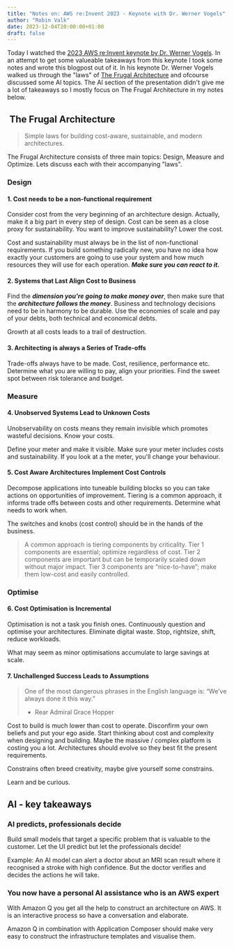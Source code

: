 ```yaml
---
title: "Notes on: AWS re:Invent 2023 - Keynote with Dr. Werner Vogels"
author: "Robin Valk"
date: 2023-12-04T20:00:00+01:00
draft: false
---
```


Today I watched the [2023 AWS re:Invent keynote by Dr. Werner Vogels](https://www.youtube.com/watch?v=UTRBVPvzt9w). In an attempt to get some valueable takeaways from this keynote I took some notes and wrote this blogpost out of it. In his keynote Dr. Werner Vogels walked us through the "laws" of [The Frugal Architecture](https://thefrugalarchitect.com/) and ofcourse discussed some AI topics. The AI section of the presentation didn't give me a lot of takeaways so I mostly focus on The Frugal Architecture in my notes below.

##  The Frugal Architecture

> Simple laws for building cost-aware, sustainable, and modern architectures.

The Frugal Architecture consists of three main topics: Design, Measure and Optimize. Lets discuss each with their accompanying "laws".

### Design

#### 1. Cost needs to be a non-functional requirement

Consider cost from the very beginning of an architecture design. Actually, make it a big part in every step of design. Cost can be seen as a close proxy for sustainability. You want to improve sustainability? Lower the cost.

Cost and sustainability must always be in the list of non-functional requirements. If you build something radically new, you have no idea how exactly your customers are going to use your system and how much resources they will use for each operation. ***Make sure you can react to it.***

#### 2. Systems that Last Align Cost to Business

Find the ***dimension you're going to make money over***, then make sure that the ***architecture follows the money***. Business and technology decisions need to be in harmony to be durable. Use the economies of scale and pay of your debts, both technical and economical debts.

Growth at all costs leads to a trail of destruction.

#### 3. Architecting is always a Series of Trade-offs

Trade-offs always have to be made. Cost, resilience, performance etc. Determine what you are willing to pay, align your priorities. Find the sweet spot between risk tolerance and budget.

### Measure

#### 4. Unobserved Systems Lead to Unknown Costs

Unobservability on costs means they remain invisible which promotes wasteful decisions. Know your costs.

Define your meter and make it visible. Make sure your meter includes costs and sustainability. If you look at a the meter, you'll change your behaviour.

#### 5. Cost Aware Architectures Implement Cost Controls

Decompose applications into tuneable building blocks so you can take actions on opportunities of improvement. Tiering is a common approach, it informs trade offs between costs and other requirements. Determine what needs to work when.

The switches and knobs (cost control) should be in the hands of the business.

> A common approach is tiering components by criticality. Tier 1 components are essential; optimize regardless of cost. Tier 2 components are important but can be temporarily scaled down without major impact. Tier 3 components are “nice-to-have”; make them low-cost and easily controlled.

### Optimise

#### 6. Cost Optimisation is Incremental

Optimisation is not a task you finish ones. Continuously question and optimise your architectures. Eliminate digital waste. Stop, rightsize, shift, reduce workloads.

What may seem as minor optimisations accumulate to large savings at scale.

#### 7. Unchallenged Success Leads to Assumptions

> One of the most dangerous phrases in the English language is: “We’ve always done it this way.”
> - Rear Admiral Grace Hopper

Cost to build is much lower than cost to operate. Disconfirm your own beliefs and put your ego aside. Start thinking about cost and complexity when designing and building. Maybe the massive / complex platform is costing you a lot. Architectures should evolve so they best fit the present requirements.

Constrains often breed creativity, maybe give yourself some constrains.

Learn and be curious.

## AI - key takeaways

### AI predicts, professionals decide

Build small models that target a specific problem that is valuable to the customer. Let the UI predict but let the professionals decide!

Example:
An AI model can alert a doctor about an MRI scan result where it recognised a stroke with high confidence. But the doctor verifies and decides the actions he will take.

### You now have a personal AI assistance who is an AWS expert

With Amazon Q you get all the help to construct an architecture on AWS. It is an interactive process so have a conversation and elaborate.

Amazon Q in combination with Application Composer should make very easy to construct the infrastructure templates and visualise them.
